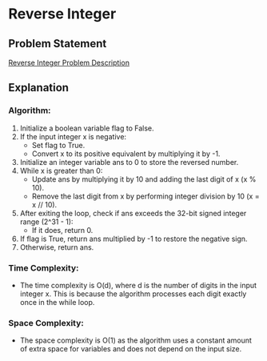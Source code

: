 # Reverse Integer

## Problem Statement
[Reverse Integer Problem Description](https://leetcode.com/problems/reverse-integer/description/)

## Explanation

### Algorithm:
1. Initialize a boolean variable flag to False.
2. If the input integer x is negative:
    - Set flag to True.
    - Convert x to its positive equivalent by multiplying it by -1.
3. Initialize an integer variable ans to 0 to store the reversed number.
4. While x is greater than 0:
    - Update ans by multiplying it by 10 and adding the last digit of x (x % 10).
    - Remove the last digit from x by performing integer division by 10 (x = x // 10).
5. After exiting the loop, check if ans exceeds the 32-bit signed integer range (2^31 - 1):
    - If it does, return 0.
6. If flag is True, return ans multiplied by -1 to restore the negative sign.
7. Otherwise, return ans.

### Time Complexity:
- The time complexity is O(d), where d is the number of digits in the input integer x. This is because the algorithm processes each digit exactly once in the while loop.

### Space Complexity:
- The space complexity is O(1) as the algorithm uses a constant amount of extra space for variables and does not depend on the input size.